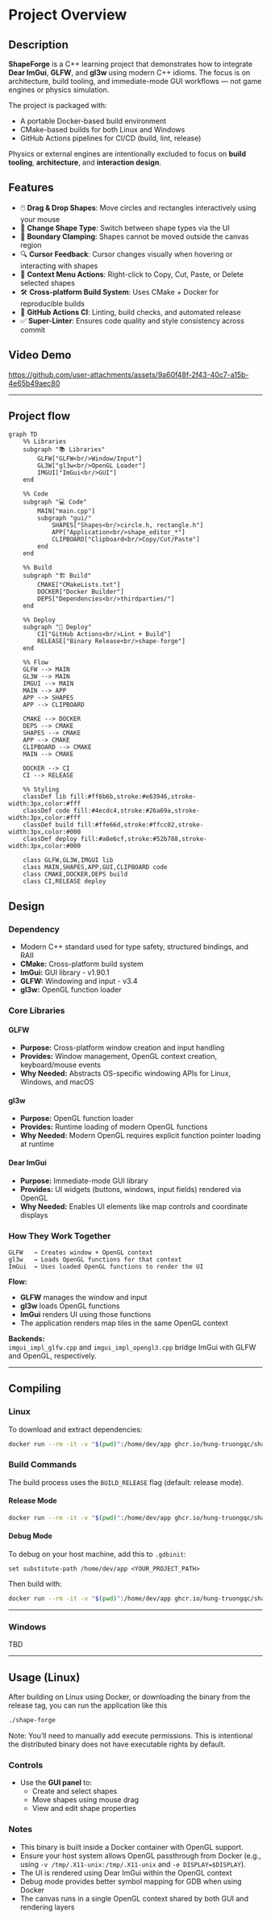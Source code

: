 # Project Overview

## Description

**ShapeForge** is a C++ learning project that demonstrates how to integrate **Dear ImGui**, **GLFW**, and **gl3w** using modern C++ idioms. The focus is on architecture, build tooling, and immediate-mode GUI workflows — not game engines or physics simulation.

The project is packaged with:

- A portable Docker-based build environment  
- CMake-based builds for both Linux and Windows  
- GitHub Actions pipelines for CI/CD (build, lint, release)


Physics or external engines are intentionally excluded to focus on **build tooling**, **architecture**, and **interaction design**.

## Features
- 🖱️ **Drag & Drop Shapes**: Move circles and rectangles interactively using your mouse  
- 🔁 **Change Shape Type**: Switch between shape types via the UI  
- 🧱 **Boundary Clamping**: Shapes cannot be moved outside the canvas region  
- 🔍 **Cursor Feedback**: Cursor changes visually when hovering or interacting with shapes  
- 🧩 **Context Menu Actions**: Right-click to Copy, Cut, Paste, or Delete selected shapes
- 🛠 **Cross-platform Build System**: Uses CMake + Docker for reproducible builds  
- 🤖 **GitHub Actions CI**: Linting, build checks, and automated release  
- ✅ **Super-Linter**: Ensures code quality and style consistency across commit

## Video Demo

https://github.com/user-attachments/assets/9a60f48f-2f43-40c7-a15b-4e65b49aec80

---

## Project flow

```mermaid
graph TD
    %% Libraries
    subgraph "📚 Libraries"
        GLFW["GLFW<br/>Window/Input"]
        GL3W["gl3w<br/>OpenGL Loader"]
        IMGUI["ImGui<br/>GUI"]
    end

    %% Code
    subgraph "💻 Code"
        MAIN["main.cpp"]
        subgraph "gui/"
            SHAPES["Shapes<br/>circle.h, rectangle.h"]
            APP["Application<br/>shape_editor_*"]
            CLIPBOARD["Clipboard<br/>Copy/Cut/Paste"]
        end
    end

    %% Build
    subgraph "🏗️ Build"
        CMAKE["CMakeLists.txt"]
        DOCKER["Docker Builder"]
        DEPS["Dependencies<br/>thirdparties/"]
    end

    %% Deploy
    subgraph "🚀 Deploy"
        CI["GitHub Actions<br/>Lint + Build"]
        RELEASE["Binary Release<br/>shape-forge"]
    end

    %% Flow
    GLFW --> MAIN
    GL3W --> MAIN
    IMGUI --> MAIN
    MAIN --> APP
    APP --> SHAPES
    APP --> CLIPBOARD
    
    CMAKE --> DOCKER
    DEPS --> CMAKE
    SHAPES --> CMAKE
    APP --> CMAKE
    CLIPBOARD --> CMAKE
    MAIN --> CMAKE
    
    DOCKER --> CI
    CI --> RELEASE

    %% Styling
    classDef lib fill:#ff6b6b,stroke:#e63946,stroke-width:3px,color:#fff
    classDef code fill:#4ecdc4,stroke:#26a69a,stroke-width:3px,color:#fff
    classDef build fill:#ffe66d,stroke:#ffcc02,stroke-width:3px,color:#000
    classDef deploy fill:#a8e6cf,stroke:#52b788,stroke-width:3px,color:#000

    class GLFW,GL3W,IMGUI lib
    class MAIN,SHAPES,APP,GUI,CLIPBOARD code
    class CMAKE,DOCKER,DEPS build
    class CI,RELEASE deploy
```

## Design

### Dependency

- Modern C++ standard used for type safety, structured bindings, and RAII  
- **CMake:** Cross-platform build system  
- **ImGui:** GUI library - v1.90.1  
- **GLFW:** Windowing and input - v3.4  
- **gl3w:** OpenGL function loader

### Core Libraries

#### GLFW

- **Purpose:** Cross-platform window creation and input handling  
- **Provides:** Window management, OpenGL context creation, keyboard/mouse events  
- **Why Needed:** Abstracts OS-specific windowing APIs for Linux, Windows, and macOS

#### gl3w

- **Purpose:** OpenGL function loader  
- **Provides:** Runtime loading of modern OpenGL functions  
- **Why Needed:** Modern OpenGL requires explicit function pointer loading at runtime

#### Dear ImGui

- **Purpose:** Immediate-mode GUI library  
- **Provides:** UI widgets (buttons, windows, input fields) rendered via OpenGL  
- **Why Needed:** Enables UI elements like map controls and coordinate displays

### How They Work Together

```
GLFW   → Creates window + OpenGL context  
gl3w   → Loads OpenGL functions for that context  
ImGui  → Uses loaded OpenGL functions to render the UI  
```

**Flow:**  
- **GLFW** manages the window and input  
- **gl3w** loads OpenGL functions  
- **ImGui** renders UI using those functions  
- The application renders map tiles in the same OpenGL context  

**Backends:**  
`imgui_impl_glfw.cpp` and `imgui_impl_opengl3.cpp` bridge ImGui with GLFW and OpenGL, respectively.

---

## Compiling

### Linux

To download and extract dependencies:

```bash
docker run --rm -it -v "$(pwd)":/home/dev/app ghcr.io/hung-truongqc/shape_forge_builder:latest bash -c "rm -r thirdparties; ./download_and_setup_dependencies.sh"
```

### Build Commands

The build process uses the `BUILD_RELEASE` flag (default: release mode).

#### Release Mode

```bash
docker run --rm -it -v "$(pwd)":/home/dev/app ghcr.io/hung-truongqc/shape_forge_builder:latest bash -c "rm -r build && mkdir build && cd build && cmake .. && cmake --build ."
```

#### Debug Mode

To debug on your host machine, add this to `.gdbinit`:

```
set substitute-path /home/dev/app <YOUR_PROJECT_PATH>
```

Then build with:

```bash
docker run --rm -it -v "$(pwd)":/home/dev/app ghcr.io/hung-truongqc/shape_forge_builder:latest bash -c "rm -r build && mkdir build && cd build && cmake .. -DBUILD_RELEASE=OFF && cmake --build ."
```

---

### Windows

TBD

---

## Usage (Linux)

After building on Linux using Docker, or downloading the binary from the release tag, you can run the application like this


```bash
./shape-forge 
```
Note: You’ll need to manually add execute permissions. This is intentional the distributed binary does not have executable rights by default.

### Controls

- Use the **GUI panel** to:
  - Create and select shapes
  - Move shapes using mouse drag
  - View and edit shape properties

### Notes

- This binary is built inside a Docker container with OpenGL support.  
- Ensure your host system allows OpenGL passthrough from Docker (e.g., using `-v /tmp/.X11-unix:/tmp/.X11-unix` and `-e DISPLAY=$DISPLAY`).
- The UI is rendered using Dear ImGui within the OpenGL context  
- Debug mode provides better symbol mapping for GDB when using Docker  
- The canvas runs in a single OpenGL context shared by both GUI and rendering layers
